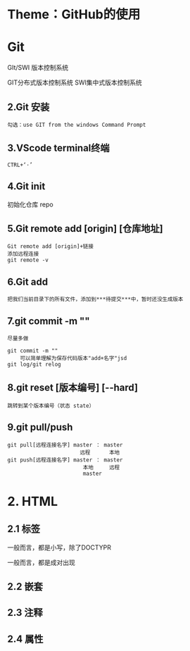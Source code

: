 # Theme：GitHub的使用
# Git

GIt/SWI 版本控制系统 

GIT分布式版本控制系统
SWI集中式版本控制系统


## 2.Git 安装

    勾选：use GIT from the windows Command Prompt

## 3.VScode terminal终端
    CTRL+‘·’

## 4.Git init
   初始化仓库 repo

## 5.Git remote add [origin] [仓库地址]
    Git remote add [origin]+链接
    添加远程连接
    git remote -v

## 6.Git add 
    把我们当前目录下的所有文件，添加到***待提交***中，暂时还没生成版本
 
## 7.git commit -m ""
    尽量多做

    git commit -m ""
        可以简单理解为保存代码版本"add+名字"jsd
    git log/git relog

## 8.git reset [版本编号] [--hard]
    跳转到某个版本编号（状态 state）

## 9.git pull/push
    git pull[远程连接名字] master ： master
                           远程      本地
    git push[远程连接名字] master ： master
                            本地     远程
                            master
# 2. HTML
## 2.1 标签

一般而言，都是小写，除了DOCTYPR

一般而言，都是成对出现
## 2.2 嵌套

## 2.3 注释

## 2.4 属性

